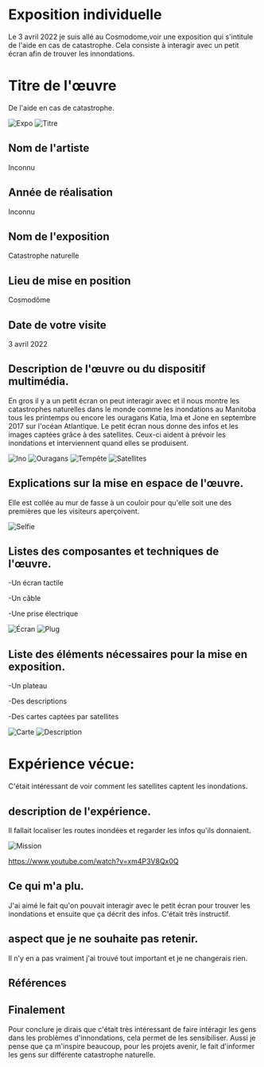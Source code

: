 # Exposition individuelle
Le 3 avril 2022 je suis allé au Cosmodome,voir une exposition qui s'intitule de l'aide en cas de catastrophe. Cela consiste à interagir avec un petit écran afin de trouver les innondations.

# Titre de l'œuvre
De l'aide en cas de catastrophe.

![Expo](medias/expo) ![Titre](medias/titre)

## Nom de l'artiste
Inconnu

## Année de réalisation
Inconnu

## Nom de l'exposition
Catastrophe naturelle

## Lieu de mise en position
Cosmodôme

## Date de votre visite
3 avril 2022

## Description de l'œuvre ou du dispositif multimédia.
En gros il y a un petit écran on peut interagir avec et il nous montre les catastrophes naturelles dans le monde comme les inondations au Manitoba tous les printemps ou encore les ouragans Katia, Ima et Jone en septembre 2017 sur l'océan Atlantique. Le petit écran nous donne des infos et les images captées grâce à des satellites. Ceux-ci aident à prévoir les inondations et interviennent quand elles se produisent.

![Ino](medias/inonmani) ![Ouragans](medias/ouragans) ![Tempête](medias/tempête) ![Satellites](medias/satellites)

## Explications sur la mise en espace de l'œuvre.
Elle est collée au mur de fasse à un couloir pour qu'elle soit une des premières que les visiteurs aperçoivent.

![Selfie](medias/selfie)

## Listes des composantes et techniques de l'œuvre.
-Un écran tactile

-Un câble

-Une prise électrique

![Écran](medias/éran) ![Plug](medias/plug)

## Liste des éléments nécessaires pour la mise en exposition.
-Un plateau

-Des descriptions

-Des cartes captées par satellites

![Carte](medias/carte) ![Description](medias/description)

# Expérience vécue:
C'était intéressant de voir comment les satellites captent les inondations.

## description de l'expérience.
Il fallait localiser les routes inondées et regarder les infos qu'ils donnaient.

![Mission](medias/mission)

https://www.youtube.com/watch?v=xm4P3V8Qx0Q

## Ce qui m'a plu.
J'ai aimé le fait qu'on pouvait interagir avec le petit écran pour trouver les inondations et ensuite que ça décrit des infos. C'était très instructif.

## aspect que je ne souhaite pas retenir.
Il n’y en a pas vraiment j'ai trouvé tout important et je ne changerais rien.

## Références


## Finalement
Pour conclure je dirais que c'était très intéressant de faire intéragir les gens dans les problèmes d'innondations, cela permet de les sensibiliser. Aussi je pense que ça m'inspire beaucoup, pour les projets avenir, le fait d'informer les gens sur différente catastrophe naturelle. 
